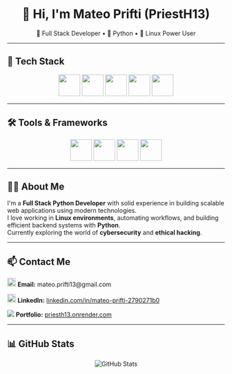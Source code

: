 <h1 align="center">👋 Hi, I'm Mateo Prifti (PriestH13)</h1>
<p align="center">
  🎯 Full Stack Developer • 🐍 Python • 🐧 Linux Power User
</p>

---

## 🚀 Tech Stack

<p align="center">
  <img src="https://cdn.jsdelivr.net/gh/devicons/devicon/icons/python/python-original.svg" width="50" />
  <img src="https://cdn.jsdelivr.net/gh/devicons/devicon/icons/linux/linux-original.svg" width="50" />
  <img src="https://cdn.jsdelivr.net/gh/devicons/devicon/icons/html5/html5-original.svg" width="50" />
  <img src="https://cdn.jsdelivr.net/gh/devicons/devicon/icons/css3/css3-original.svg" width="50" />
  <img src="https://cdn.jsdelivr.net/gh/devicons/devicon/icons/javascript/javascript-original.svg" width="50" />
</p>

---

## 🛠️ Tools & Frameworks

<p align="center">
  <img src="https://cdn.jsdelivr.net/gh/devicons/devicon/icons/django/django-plain.svg" width="50" />
  <img src="https://cdn.jsdelivr.net/gh/devicons/devicon/icons/bash/bash-original.svg" width="50" />
  <img src="https://cdn.jsdelivr.net/gh/devicons/devicon/icons/git/git-original.svg" width="50" />
  <img src="https://cdn.jsdelivr.net/gh/devicons/devicon/icons/vscode/vscode-original.svg" width="50" />
</p>

---

## 👨‍💻 About Me

I'm a **Full Stack Python Developer** with solid experience in building scalable web applications using modern technologies.  
I love working in **Linux environments**, automating workflows, and building efficient backend systems with **Python**.  
Currently exploring the world of **cybersecurity** and **ethical hacking**.

---

<h2>📫 Contact Me</h2>

<p>
  <img src="https://cdn.jsdelivr.net/gh/devicons/devicon/icons/google/google-original.svg" width="20"/>
  <strong>Email:</strong> mateo.prifti13@gmail.com  
</p>
<p>
  <img src="https://cdn.jsdelivr.net/gh/devicons/devicon/icons/linkedin/linkedin-plain.svg" width="20"/>
  <strong>LinkedIn:</strong> <a href="https://www.linkedin.com/in/mateo-prifti-2790271b0/" target="_blank">linkedin.com/in/mateo-prifti-2790271b0</a>  
</p>
<p>
  <img src="https://img.icons8.com/ios-filled/25/000000/domain.png"/>
  <strong>Portfolio:</strong> <a href="https://priesth13.onrender.com/" target="_blank">priesth13.onrender.com</a>
</p>


---

## 📊 GitHub Stats

<p align="center">
  <img src="https://github-readme-stats.vercel.app/api?username=PriestH13&show_icons=true&theme=radical" alt="GitHub Stats" />
</p>
